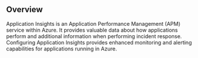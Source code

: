 ## Overview

Application Insights is an Application Performance Management (APM) service within Azure. It provides valuable data about how applications perform and additional information when performing incident response. Configuring Application Insights provides enhanced monitoring and alerting capabilities for applications running in Azure.


